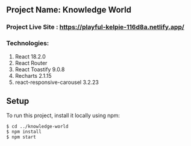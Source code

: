 ## Project Name: Knowledge World
### Project Live Site : https://playful-kelpie-116d8a.netlify.app/
### Technologies:
   1. React 18.2.0
   2. React Router
   3. React Toastify 9.0.8
   4. Recharts 2.1.15
   5. react-responsive-carousel 3.2.23

## Setup
To run this project, install it locally using npm:

```
$ cd ../knowledge-world
$ npm install
$ npm start
```
